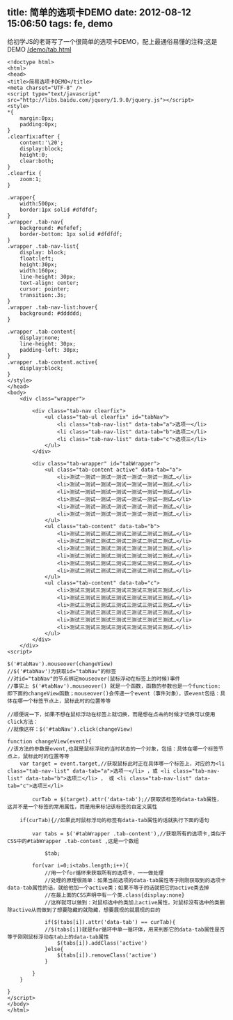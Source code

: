 title: 简单的选项卡DEMO
date: 2012-08-12 15:06:50
tags: fe, demo
---

给初学JS的老哥写了一个很简单的选项卡DEMO，配上最通俗易懂的注释;这是DEMO [/demo/tab.html](/demo/tab.html)


    <!doctype html>
    <html>
    <head>
    <title>简易选项卡DEMO</title>
    <meta charset="UTF-8" />
    <script type="text/javascript" src="http://libs.baidu.com/jquery/1.9.0/jquery.js"></script>
    <style>
    *{
        margin:0px;
    	padding:0px;
    }
    .clearfix:after {
    	content:'\20';
    	display:block;
    	height:0;
    	clear:both;
    }
    .clearfix {
    	zoom:1;
    }
    
    .wrapper{
    	width:500px;
    	border:1px solid #dfdfdf;
    }
    .wrapper .tab-nav{
    	background: #efefef;
    	border-bottom: 1px solid #dfdfdf;
    }
    .wrapper .tab-nav-list{
    	display: block;
    	float:left;
    	height:30px;
    	width:160px;
    	line-height: 30px;
    	text-align: center;
    	cursor: pointer;
    	transition:.3s;
    }
    .wrapper .tab-nav-list:hover{
    	background: #dddddd;
    }
    
    .wrapper .tab-content{
    	display:none;
    	line-height: 30px;
    	padding-left: 30px;
    }
    .wrapper .tab-content.active{
    	display:block;
    }
    </style>
    </head>
    <body>
    	<div class="wrapper">
    
    		<div class="tab-nav clearfix">
    			<ul class="tab-ul clearfix" id="tabNav">
    				<li class="tab-nav-list" data-tab="a">选项一</li>
    				<li class="tab-nav-list" data-tab="b">选项二</li>
    				<li class="tab-nav-list" data-tab="c">选项三</li>
    			</ul>
    		</div>
    
    		<div class="tab-wrapper" id="tabWrapper">
    			<ul class="tab-content active" data-tab="a">
    				<li>测试一测试一测试一测试一测试一测试一测试…</li>
    				<li>测试一测试一测试一测试一测试一测试一测试…</li>
    				<li>测试一测试一测试一测试一测试一测试一测试…</li>
    				<li>测试一测试一测试一测试一测试一测试一测试…</li>
    				<li>测试一测试一测试一测试一测试一测试一测试…</li>
    				<li>测试一测试一测试一测试一测试一测试一测试…</li>
    			</ul>
    			<ul class="tab-content" data-tab="b">
    				<li>测试二测试二测试二测试二测试二测试二测试…</li>
    				<li>测试二测试二测试二测试二测试二测试二测试…</li>
    				<li>测试二测试二测试二测试二测试二测试二测试…</li>
    				<li>测试二测试二测试二测试二测试二测试二测试…</li>
    				<li>测试二测试二测试二测试二测试二测试二测试…</li>
    				<li>测试二测试二测试二测试二测试二测试二测试…</li>
    			</ul>
    			<ul class="tab-content" data-tab="c">
    				<li>测试三测试三测试三测试三测试三测试三测试…</li>
    				<li>测试三测试三测试三测试三测试三测试三测试…</li>
    				<li>测试三测试三测试三测试三测试三测试三测试…</li>
    				<li>测试三测试三测试三测试三测试三测试三测试…</li>
    				<li>测试三测试三测试三测试三测试三测试三测试…</li>
    				<li>测试三测试三测试三测试三测试三测试三测试…</li>
    			</ul>
    		</div>
    	</div>
    <script>
    
    $('#tabNav').mouseover(changeView)
    //$('#tabNav')为获取id="tabNav"的标签
    //对id="tabNav"的节点绑定mouseover(鼠标浮动在标签上的时候)事件
    //事实上 $('#tabNav').mouseover() 就是一个函数，函数的参数也是一个function: 即下面的changeView函数；mouseover()会传递一个event（事件对象），该event包括：具体在哪一个标签节点上，鼠标此时的位置等等
    
    //顺便说一下，如果不想在鼠标浮动在标签上就切换，而是想在点击的时候才切换可以使用click方法：
    //就像这样：$('#tabNav').click(changeView)
    
    function changeView(event){
    //该方法的参数是event,也就是鼠标浮动的当时状态的一个对象，包括：具体在哪一个标签节点上，鼠标此时的位置等等
    	var target = event.target,//获取鼠标此时正在具体哪一个标签上，对应的为<li class="tab-nav-list" data-tab="a">选项一</li> ，或 <li class="tab-nav-list" data-tab="b">选项二</li> ， 或 <li class="tab-nav-list" data-tab="c">选项三</li> 
    
    		curTab = $(target).attr('data-tab');//获取该标签的data-tab属性，这并不是一个标签的常用属性，而是用来标记该标签的自定义属性
    
    	if(curTab){//如果此时鼠标浮动的标签有data-tab属性的话就执行下面的语句
    
    		var tabs = $('#tabWrapper .tab-content'),//获取所有的选项卡,类似于CSS中的#tabWrapper .tab-content ,这是一个数组
    
    			$tab;
    
    		for(var i=0;i<tabs.length;i++){
    			//用一个for循环来获取所有的选项卡，一一做处理
    			//处理的原理很简单：如果当前选项的data-tab属性等于刚刚获取到的选项卡data-tab属性的话，就给他加一个active类；如果不等于的话就把它的active类去掉
    			//在最上面的CSS声明中有一个类.class{display:none}
    			//这样就可以做到：对鼠标选中的类加上active属性，对鼠标没有选中的类删除active从而做到了想要隐藏的就隐藏，想要展现的就展现的目的
    
    			if($(tabs[i]).attr('data-tab') == curTab){
    			//$(tabs[i])就是for循环中单一循环体，用来判断它的data-tab属性是否等于刚刚鼠标浮动在tab上的data-tab属性
    				$(tabs[i]).addClass('active')
    			}else{				
    				$(tabs[i]).removeClass('active')
    			}
    
    		}
    	}
    
    }
    </script>
    </body>
    </html>